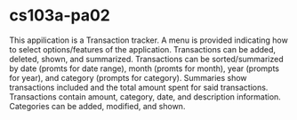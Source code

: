 # cs103a-pa02

This appilication is a Transaction tracker. A menu is provided indicating how to select options/features of the application. Transactions can be added, deleted, shown, and summarized. Transactions can be sorted/summarized by date (promts for date range), month (promts for month), year (prompts for year), and category (prompts for category). Summaries show transactions included and the total amount spent for said transactions. Transactions contain amount, category, date, and description information. Categories can be added, modified, and shown. 